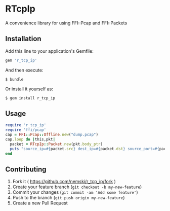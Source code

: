 # RTcpIp

A convenience library for using FFI::Pcap and FFI::Packets

## Installation

Add this line to your application's Gemfile:

```ruby
gem 'r_tcp_ip'
```

And then execute:

    $ bundle

Or install it yourself as:

    $ gem install r_tcp_ip

## Usage

```ruby
require 'r_tcp_ip'
require 'ffi/pcap'
cap = FFI::Pcap::Offline.new("dump.pcap")
cap.loop do |this,pkt|
  packet = RTcpIp::Packet.new(pkt.body_ptr)
  puts "source_ip=#{packet.src} dest_ip=#{packet.dst} source_port=#{packet.sport} dest_port=#{packet.dport}"
end
```


## Contributing

1. Fork it ( https://github.com/nemski/r_tcp_ip/fork )
2. Create your feature branch (`git checkout -b my-new-feature`)
3. Commit your changes (`git commit -am 'Add some feature'`)
4. Push to the branch (`git push origin my-new-feature`)
5. Create a new Pull Request
